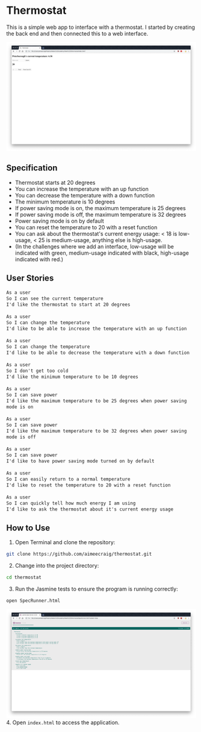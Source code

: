 # Thermostat #

This is a simple web app to interface with a thermostat. I started by creating the back end and then connected this to a web interface.

![app-no-css](public/app-no-css.png)

## Specification ##
* Thermostat starts at 20 degrees
* You can increase the temperature with an up function
* You can decrease the temperature with a down function
* The minimum temperature is 10 degrees
* If power saving mode is on, the maximum temperature is 25 degrees
* If power saving mode is off, the maximum temperature is 32 degrees
* Power saving mode is on by default
* You can reset the temperature to 20 with a reset function
* You can ask about the thermostat's current energy usage: < 18 is low-usage, < 25 is medium-usage, anything else is high-usage.
* (In the challenges where we add an interface, low-usage will be indicated with green, medium-usage indicated with black, high-usage indicated with red.)

## User Stories ##
```
As a user
So I can see the current temperature
I'd like the thermostat to start at 20 degrees

As a user
So I can change the temperature
I'd like to be able to increase the temperature with an up function

As a user
So I can change the temperature
I'd like to be able to decrease the temperature with a down function

As a user
So I don't get too cold
I'd like the minimum temperature to be 10 degrees

As a user
So I can save power
I'd like the maximum temperature to be 25 degrees when power saving mode is on

As a user
So I can save power
I'd like the maximum temperature to be 32 degrees when power saving mode is off

As a user
So I can save power
I'd like to have power saving mode turned on by default

As a user
So I can easily return to a normal temperature
I'd like to reset the temperature to 20 with a reset function

As a user
So I can quickly tell how much energy I am using
I'd like to ask the thermostat about it's current energy usage
```

## How to Use ##
1. Open Terminal and clone the repository:
```bash
git clone https://github.com/aimeecraig/thermostat.git
```
2. Change into the project directory:
```bash
cd thermostat
```
3. Run the Jasmine tests to ensure the program is running correctly:
```bash
open SpecRunner.html
```
![jasmine-tests](public/jasmine-tests.png)
4. Open `index.html` to access the application.
